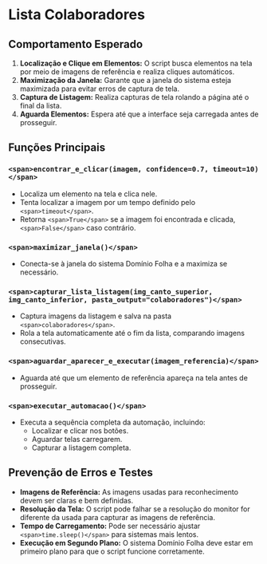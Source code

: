 # Lista Colaboradores

## Comportamento Esperado

1. **Localização e Clique em Elementos:** O script busca elementos na tela por meio de imagens de referência e realiza cliques automáticos.
2. **Maximização da Janela:** Garante que a janela do sistema esteja maximizada para evitar erros de captura de tela.
3. **Captura de Listagem:** Realiza capturas de tela rolando a página até o final da lista.
4. **Aguarda Elementos:** Espera até que a interface seja carregada antes de prosseguir.

## Funções Principais

### `<span>encontrar_e_clicar(imagem, confidence=0.7, timeout=10)</span>`

* Localiza um elemento na tela e clica nele.
* Tenta localizar a imagem por um tempo definido pelo `<span>timeout</span>`.
* Retorna `<span>True</span>` se a imagem foi encontrada e clicada, `<span>False</span>` caso contrário.

### `<span>maximizar_janela()</span>`

* Conecta-se à janela do sistema Domínio Folha e a maximiza se necessário.

### `<span>capturar_lista_listagem(img_canto_superior, img_canto_inferior, pasta_output="colaboradores")</span>`

* Captura imagens da listagem e salva na pasta `<span>colaboradores</span>`.
* Rola a tela automaticamente até o fim da lista, comparando imagens consecutivas.

### `<span>aguardar_aparecer_e_executar(imagem_referencia)</span>`

* Aguarda até que um elemento de referência apareça na tela antes de prosseguir.

### `<span>executar_automacao()</span>`

* Executa a sequência completa da automação, incluindo:
  * Localizar e clicar nos botões.
  * Aguardar telas carregarem.
  * Capturar a listagem completa.

## Prevenção de Erros e Testes

* **Imagens de Referência:** As imagens usadas para reconhecimento devem ser claras e bem definidas.
* **Resolução da Tela:** O script pode falhar se a resolução do monitor for diferente da usada para capturar as imagens de referência.
* **Tempo de Carregamento:** Pode ser necessário ajustar `<span>time.sleep()</span>` para sistemas mais lentos.
* **Execução em Segundo Plano:** O sistema Domínio Folha deve estar em primeiro plano para que o script funcione corretamente.
